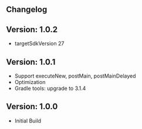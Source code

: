 Changelog
--------------------------------

Version: 1.0.2
--------------------------------
- targetSdkVersion 27

Version: 1.0.1
--------------------------------
- Support executeNew, postMain, postMainDelayed
- Optimization
- Gradle tools: upgrade to 3.1.4

Version: 1.0.0
--------------------------------
- Initial Build